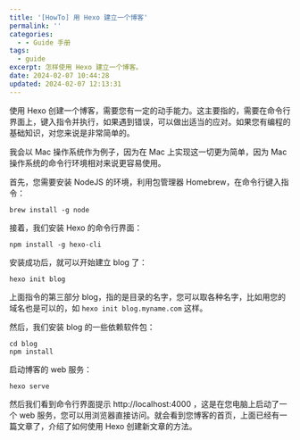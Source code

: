 ```yaml
---
title: '[HowTo] 用 Hexo 建立一个博客'
permalink: ''
categories:
  - - Guide 手册
tags:
  - guide
excerpt: 怎样使用 Hexo 建立一个博客。
date: 2024-02-07 10:44:28
updated: 2024-02-07 12:13:31
---
```

使用 Hexo 创建一个博客，需要您有一定的动手能力。这主要指的，需要在命令行界面上，键入指令并执行，如果遇到错误，可以做出适当的应对。如果您有编程的基础知识，对您来说是非常简单的。

我会以 Mac 操作系统作为例子，因为在 Mac 上实现这一切更为简单，因为 Mac 操作系统的命令行环境相对来说更容易使用。

首先，您需要安装 NodeJS 的环境，利用包管理器 Homebrew，在命令行键入指令：

```shell
brew install -g node
```

接着，我们安装 Hexo 的命令行界面：

```shell
npm install -g hexo-cli
```

安装成功后，就可以开始建立 blog 了：

```shell
hexo init blog
```

上面指令的第三部分 blog，指的是目录的名字，您可以取各种名字，比如用您的域名也是可以的，如 `hexo init blog.myname.com` 这样。

然后，我们安装 blog 的一些依赖软件包：

```shell
cd blog
npm install
```

启动博客的 web 服务：

```shell
hexo serve
```

然后我们看到命令行界面提示 http://localhost:4000 ，这是在您电脑上启动了一个 web 服务，您可以用浏览器直接访问。就会看到您博客的首页，上面已经有一篇文章了，介绍了如何使用 Hexo 创建新文章的方法。
